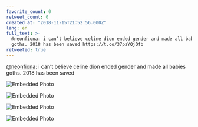 ```yaml
---
favorite_count: 0
retweet_count: 0
created_at: "2018-11-15T21:52:56.000Z"
lang: en
full_text: >-
  @neonfiona: i can’t believe celine dion ended gender and made all babies
  goths. 2018 has been saved https://t.co/37pzYQjQfb
retweeted: true
---
```


[@neonfiona](https://twitter.com/neonfiona): i can’t believe celine dion ended
gender and made all babies goths. 2018 has been saved

<div class="gallery gallery-4">

![Embedded Photo](https://twitter-media-coderbyheart.s3.eu-north-1.amazonaws.com/1063188125588078592-DsAOeJxU0AEKrZ8.jpg)

![Embedded Photo](https://twitter-media-coderbyheart.s3.eu-north-1.amazonaws.com/1063188125588078592-DsAOeJyU8AAXKC9.jpg)

![Embedded Photo](https://twitter-media-coderbyheart.s3.eu-north-1.amazonaws.com/1063188125588078592-DsAOeJxUcAAVIN2.jpg)

![Embedded Photo](https://twitter-media-coderbyheart.s3.eu-north-1.amazonaws.com/1063188125588078592-DsAOeJyU8AM5yA0.jpg)

</div>
